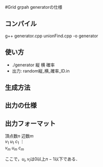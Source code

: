 #Grid grpah generatorの仕様

## コンパイル
g++ generator.cpp unionFind.cpp -o generator

## 使い方

- ./generator 縦 横 確率
- 出力: random縦_横_確率_ID.in

## 生成方法

## 出力の仕様

## 出力フォーマット
頂点数$n$ 辺数$m$  
$v_1$ $u_1$ $c_1$
$\vdots$  
$v_m$ $u_m$ $c_m$

ここで，$u_i, v_i$は$0$以上$n - 1$以下である．
